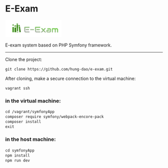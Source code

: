# E-Exam
![E-exam](/symfonyApp/public/build/images/logo.png)

E-exam system based on PHP Symfony framework.

---
Clone the project:
```
git clone https://github.com/hung-dao/e-exam.git
```

After cloning, make a secure connection to the virtual machine:
```
vagrant ssh
```
### in the virtual machine:
```
cd /vagrant/symfonyApp
composer require symfony/webpack-encore-pack
composer install
exit
```
### in the host machine:
```
cd symfonyApp
npm install
npm run dev
```
